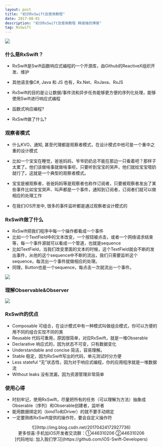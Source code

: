```yaml
---
layout: post
title: "初识RxSwift及使用教程"
date: 2017-08-01 
description: "初识RxSwift及使用教程 韩俊强的博客"
tag: RxSwift
--- 
```


![](http://img.blog.csdn.net/20170801142304037?watermark/2/text/aHR0cDovL2Jsb2cuY3Nkbi5uZXQvcXFfMzE4MTAzNTc=/font/5a6L5L2T/fontsize/400/fill/I0JBQkFCMA==/dissolve/70/gravity/SouthEast)
### 什么是RxSwift？

- RxSwift是Swift函数响应式编程的一个开源库，由Github的ReactiveX组织开发、维护
- 其他语言像C#, Java 和 JS 也有，Rx.Net、RxJava、RxJS

- RxSwift的目的是让让数据/事件流和异步任务能够更方便的序列化处理，能够使用Swift进行响应式编程

- 函数式响应编程?
- RxSwift做了什么?

### 观察者模式
- 什么KVO，通知, 甚至代理都是观察者模式，在设计模式中他可是一个重中之重的设计模式
- 比如一个宝宝在睡觉，爸爸妈妈，爷爷奶奶总不能在那边一只看着吧？那样子太累了。他们该做啥事就做啥事呗，只要听到宝宝的哭声，他们就给宝宝喂奶就行了。这就是一个典型的观察者模式。
- 宝宝是被观察者，爸爸妈妈等是观察者也称作订阅者，只要被观察者发出了某些事件比如宝宝哭声、叫声都是一个事件，通知到订阅者，订阅者们就可以做相应的处理工作

- 在我们iOS开发中, 很多的事件监听都是通过观察者设计模式的

### RxSwift做了什么
- RxSwift把我们程序中每一个操作都看成一个事件
- 比如一个TextField中的文本改变，一个按钮被点击，或者一个网络请求结束等，每一个事件源就可以看成一个管道，也就是sequence
- 比如TextField，当我们改变里面的文本的时候，这个TextField就会不断的发出事件，从他的这个sequence中不断的流出，我们只需要监听这个sequence，每流出一个事件就做相应的处理。
- 同理，Button也是一个sequence，每点击一次就流出一个事件。

![](http://img.blog.csdn.net/20170801141553233?watermark/2/text/aHR0cDovL2Jsb2cuY3Nkbi5uZXQvcXFfMzE4MTAzNTc=/font/5a6L5L2T/fontsize/400/fill/I0JBQkFCMA==/dissolve/70/gravity/SouthEast)

### 理解Observable&Observer

![](http://img.blog.csdn.net/20170801141626843?watermark/2/text/aHR0cDovL2Jsb2cuY3Nkbi5uZXQvcXFfMzE4MTAzNTc=/font/5a6L5L2T/fontsize/400/fill/I0JBQkFCMA==/dissolve/70/gravity/SouthEast)

### RxSwift的优点
- Composable 可组合，在设计模式中有一种模式叫做组合模式，你可以方便的用不同的组合实现不同的类
- Reusable 代码可重用，原因很简单，对应RxSwift，就是一堆Obserable
- Declarative 响应式的，因为状态不可变，只有数据变化
- Understandable and concise 简洁，容易理解。
- Stable 稳定，因为RxSwift写出的代码，单元测试时分方便
- Less stateful “无”状态性，因为对于响应式编程，你的应用程序就是一堆数据流
- Without leaks 没有泄漏，因为资源管理非常简单

### 使用心得

- 时刻牢记，使用RxSwift，尽量把所有的任务（可以理解为方法）抽象成Obserable（序列）和Obserable创建者，监听者
- 能用数据绑定的（bindTo和Driver）的就不要手动绑定
- 一定要熟练RxSwift提供的操作符，要会自定义操作符


<center>![](http://img.blog.csdn.net/20170424172927736)</center>

<center>更多惊喜:手机加iOS开发者交流群：①446310206 ②446310206</center>

<center>[代码地址: 加入我们学习](https://github.com/iOS-Swift-Developers)</center>
